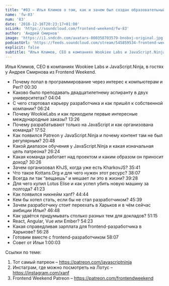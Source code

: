 ```yaml
---
title: "#83 – Илья Климов о том, как и зачем был создан образовательный проект JavaScript.Ninja"
name: 'fw-83'
num: '83'
date: '2018-12-16T20:23:17+01:00'
scLink: 'https://soundcloud.com/frontend-weekend/fw-83'
author: 'Андрей Смирнов'
image: 'https://i1.sndcdn.com/avatars-000358703579-bnobxj-original.jpg'
podcastUrl: 'https://feeds.soundcloud.com/stream/545859534-frontend-weekend-fw-83.m4a'
explicit: false
subtitle: "Илья Климов, CEO в компаниях Wookiee Labs и JavaScript.Ninja, в гостях у Андрея Смирнова из Frontend Weekend. "
---
```

Илья Климов, CEO в компаниях Wookiee Labs и JavaScript.Ninja, в гостях у Андрея Смирнова из Frontend Weekend. 

- Почему попал в программирование через интерес к компьютерам и Perl? <timecode>00:30</timecode>
- Каково было преподавать двадцатилетнему аспиранту в двух университетах? <timecode>04:04</timecode>
- С чего стартовал карьеру разработчика и как пришёл к собственной компании? <timecode>06:24</timecode>
- Почему WookieLabs и как приходили первые интересные международные заказы? <timecode>13:26</timecode>
- Почему разрабатывают только на JavaScript и как организована команда? <timecode>17:52</timecode>
- Как появился Patreon у JavaScript.Ninja и почему контент там не был регулярным? <timecode>20:48</timecode>
- Какой диапазон обучения у JavaScript.Ninja и какая изначальная цель патреона? <timecode>26:24</timecode>
- Какая команда работает над проектом и каким образом он приносит доход? <timecode>30:26</timecode>
- Зачем организовал KhJS, когда уже есть KharkovJS? <timecode>35:41</timecode>
- Что такое Kottans.Org и для чего нужен этот ресурс? <timecode>38:07</timecode>
- Всегда ли так “вещаешь” и мешает ли это в жизни? <timecode>39:28</timecode>
- Для чего купил Lotus Elise и как успел убить новую машину за полгода? <timecode>41:23</timecode>
- Как появился никнейм xanf? <timecode>44:44</timecode>
- Кем бы хотел стать, если бы не стал разработчиком? <timecode>45:39</timecode>
- Зачем разработчику стоит переехать в Харьков и в чём сейчас амбиции Ильи? <timecode>46:48</timecode>
- Как удаётся придумывать столько разных тем для докладов? <timecode>51:15</timecode>
- React, Angular, Vue или Ember? <timecode>54:23</timecode>
- Какая справедливая зарплата для frontend-разработчика в Харькове? <timecode>56:28</timecode>
- Готовим вместе с frontend-разработчиком <timecode>58:07</timecode>
- Совет от Ильи <timecode>1:00:03</timecode>

Ссылки по теме:
1) Тот самый патреон – https://patreon.com/javascriptninja
2) Инстаграм, где можно посмотреть на Лотус – https://instagram.com/xanf
3) Frontend Weekend Patreon – https://patreon.com/frontendweekend